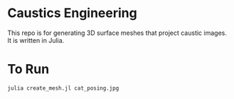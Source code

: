 # Caustics Engineering

This repo is for generating 3D surface meshes that project caustic images. It is written in Julia.

# To Run

```
julia create_mesh.jl cat_posing.jpg
```